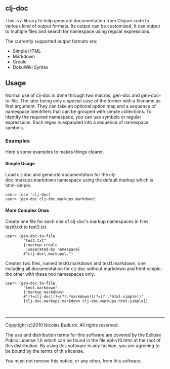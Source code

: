 
clj-doc
-------

This is a library to help generate documentation from Clojure code to
various kind of output formats. Its output can be customized, it can
output to multiple files and search for namespace using regular
expressions.

The currently supported output formats are:

* Simple HTML
* Markdown
* Creole
* DokuWiki Syntax

## Usage

Normal use of clj-doc is done through two macros, gen-doc and
gen-doc-to-file. The later being only a special case of the former with
a filename as first argument. They can take an optional option map and a
sequence of namespace identifiers that can be grouped with simple
collections. To identify the required namespace, you can use symbols or
regular expressions. Each regex is expanded into a sequence of namespace
symbols.

### Examples

Here's some examples to makes things clearer.

#### Simple Usage

Load clj-doc and generate documentation for the clj-doc.markups.markdown
namespace using the default markup which is html-simple.

    user> (use 'clj-doc)
    user> (gen-doc clj-doc.markups.markdown)

#### More Complex Ones

Create one file for each one of clj-doc's markup namespaces in files
test0.txt to test3.txt.

    user> (gen-doc-to-file
            "test.txt"
            {:markup creole
             :separated-by namespace}
            #"clj-doc\.markups\.")

Creates two files, named test0.markdown and test1.markdown, one
including all documentation for clj-doc without markdown and
html-simple, the other with these two namespaces only.

    user> (gen-doc-to-file
            "test.markdown"
            {:markup markdown}
            #"(?=clj-doc)(?=(?!.*markdown))(?=(?!.*html-simple))"
            [clj-doc.markups.markdown clj-doc.markups.html-simple])

<br />

----

Copyright (c)2010 Nicolas Buduroi. All rights reserved.

The use and distribution terms for this software are covered by
the Eclipse Public License 1.0 which can be found in the file
epl-v10.html at the root of this distribution. By using this
software in any fashion, you are agreeing to be bound by the
terms of this license.

You must not remove this notice, or any other, from this software.
